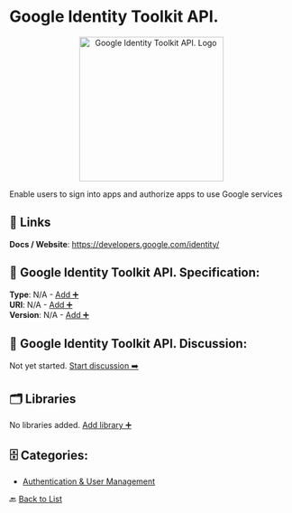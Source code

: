# Google Identity Toolkit API.
<p align="center">
    <img width="256" src="https://raw.githubusercontent.com/apis-list/apis-list/main/apis/google-identity-toolkit-api/logo_256x256.png" alt="Google Identity Toolkit API. Logo"/>
</p>
Enable users to sign into apps and authorize apps to use Google services

##  🔗 Links
**Docs / Website**: https://developers.google.com/identity/

## 🧬 Google Identity Toolkit API. Specification:
**Type**: N/A - [Add ➕](https://github.com/apis-list/apis-list/edit/main/apis.yaml#L8580)  
**URI**: N/A - [Add ➕](https://github.com/apis-list/apis-list/edit/main/apis.yaml#L8580)  
**Version**: N/A - [Add ➕](https://github.com/apis-list/apis-list/edit/main/apis.yaml#L8580)

## 💬 Google Identity Toolkit API. Discussion:
Not yet started. [Start discussion ➡️](https://github.com/apis-list/apis-list/discussions/new)

## 🗂️ Libraries

No libraries added. [Add library ➕](https://github.com/apis-list/apis-list/edit/main/apis.yaml#L8580)    


## 🗄️ Categories:
- [Authentication & User Management](https://github.com/apis-list/apis-list#authentication--user-management-)

🔙  [Back to List](https://github.com/apis-list/apis-list)
